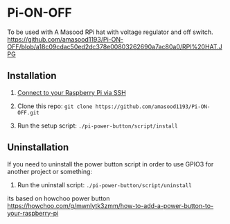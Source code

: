 # Pi-ON-OFF

To be used with A Masood RPi hat with voltage regulator and off switch. 
https://github.com/amasood1193/Pi-ON-OFF/blob/a18c09cdac50ed2dc378e00803262690a7ac80a0/RPI%20HAT.JPG

## Installation

1. [Connect to your Raspberry Pi via SSH](https://www.raspberrypi.org/documentation/remote-access/ssh/)

2. Clone this repo: `git clone https://github.com/amasood1193/Pi-ON-OFF.git`
3. Run the setup script: `./pi-power-button/script/install`

## Uninstallation

If you need to uninstall the power button script in order to use GPIO3 for another project or something:

1. Run the uninstall script: `./pi-power-button/script/uninstall`



its based on howchoo power button
https://howchoo.com/g/mwnlytk3zmm/how-to-add-a-power-button-to-your-raspberry-pi
